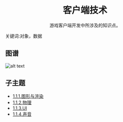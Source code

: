 <h1 align="center">客户端技术</h1>
<p align="center">游戏客户端开发中所涉及的知识点。</p>
<p">关键词:对象，数据</p>

## 图谱
![alt text](https://github.com/gonglei007/GameDevMind/blob/main/exports/1.1.客户端技术.png?raw=true)

## 子主题
* [1.1.1.图形与渲染](https://github.com/gonglei007/GameDevMind/blob/main/mds/1.1.1.图形与渲染.md)
* [1.1.2.物理](https://github.com/gonglei007/GameDevMind/blob/main/mds/1.1.2.物理.md)
* [1.1.3.UI](https://github.com/gonglei007/GameDevMind/blob/main/mds/1.1.3.UI.md)
* [1.1.4.声音](https://github.com/gonglei007/GameDevMind/blob/main/mds/1.1.4.声音.md)
